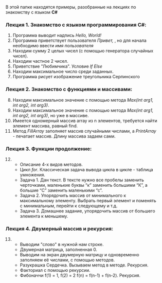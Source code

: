 
В этой папке находятся примеры, разобранные на лекциях по знакомству с языком __C#__

### Лекция 1. Знакомство с языком программирования C#: 

1. Программа выводит надпись *Hello, World!*
2. Программа приветствует пользователя *Привет,* , но для начала необходимо ввести *имя пользователя*
3. Находим сумму 2 целых чисел (с помощью генератора случайных чисел). 
4. Находим частное 2 чисел. 
5. Приветствие "Любимчика". Условие *If Else*
6. Находим максимальное число среди заданных.  
7. Программа рисует изображение треугольника Серпинского

### Лекция 2. Знакомство с функциями и массивами:

8. Находим максимальное значение с помощью метода *Max(int arg1, int arg2, int arg3)*.
9. Находим максимальное значение с помощью метода *Max(int arg1, int arg2, int arg3)*, но уже в массиве.
10. Имеется одномерный массив array из n элементов, требуется найти элемент массива, равный find.
11. Метод *FillArray* заполняет массив случайными числами, а *PrintArray* - печатает массив. Длину массива задаем сами.

### Лекция 3. Функции продолжение:

12. * Описание 4-х видов методов.
    * Цикл *for*. Классическая задача вывода цикла в цикле - таблица умножения.
    *  Задача 1. Дан текст. В тексте нужно все пробелы заменить черточками, маленькие буквы “к” заменить большими “К”, а большие “С” заменить маленькими “с”.
    * Задача 2. Упорядочить массив от минимального к максимальному элементу. Выбрать первый элемент и поменять с минимальным, перейти к следующему и т.д.
    * Задача 3. Домашнее задание, упорядочить массив от большего элемента к меньшему.

### Лекция 4. Двумерный массив и рекурсия:

13. * Выводим "слово" в нужной нам строке.
    * Двумерная матрица, заполненная 0.
    * Выводим на экран двумерную матрицу и одновременно заполняем её числами, с помощью методов.
    * Разукрашка Сердечка. Вызываем метод в методе. Рекурсия.
    * Факториал с помощью рекурсии.
    * Фибоначчи f(1) = 1, f(2) = 2 f(n) = f(n-1) + f(n-2). Рекурсия.
